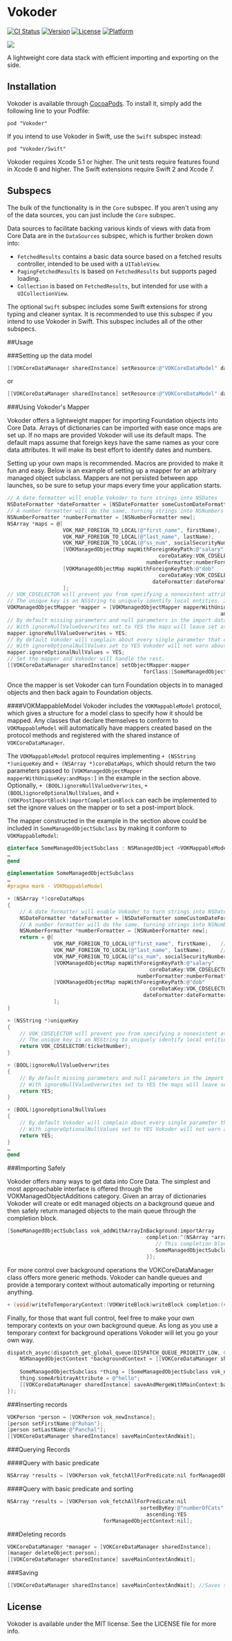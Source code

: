 # Vokoder

[![CI Status](https://travis-ci.org/vokal/Vokoder.svg?branch=master)](https://travis-ci.org/vokal/Vokoder)
[![Version](https://img.shields.io/cocoapods/v/Vokoder.svg?style=flat)](http://cocoadocs.org/docsets/Vokoder)
[![License](https://img.shields.io/cocoapods/l/Vokoder.svg?style=flat)](http://cocoadocs.org/docsets/Vokoder)
[![Platform](https://img.shields.io/cocoapods/p/Vokoder.svg?style=flat)](http://cocoadocs.org/docsets/Vokoder)

![](logo/Vokoder500.png)

A lightweight core data stack with efficient importing and exporting on the side.

## Installation

Vokoder is available through [CocoaPods](http://cocoapods.org). To install
it, simply add the following line to your Podfile:

    pod "Vokoder"

If you intend to use Vokoder in Swift, use the `Swift` subspec instead:

    pod "Vokoder/Swift"

Vokoder requires Xcode 5.1 or higher.  The unit tests require features found in Xcode 6 and higher.  The Swift extensions require Swift 2 and Xcode 7.

## Subspecs

The bulk of the functionality is in the `Core` subspec.  If you aren't using any of the data sources, you can just include the `Core` subspec.

Data sources to facilitate backing various kinds of views with data from Core Data are in the `DataSources` subspec, which is further broken down into:
- `FetchedResults` contains a basic data source based on a fetched results controller, intended to be used with a `UITableView`.
- `PagingFetchedResults` is based on `FetchedResults` but supports paged loading.
- `Collection` is based on `FetchedResults`, but intended for use with a `UICollectionView`.

The optional `Swift` subspec includes some Swift extensions for strong typing and cleaner syntax.  It is recommended to use this subspec if you intend to use Vokoder in Swift.  This subspec includes all of the other subspecs.

##Usage

###Setting up the data model

```objective-c
[[VOKCoreDataManager sharedInstance] setResource:@"VOKCoreDataModel" database:@"VOKCoreDataModel.sqlite"]; //Saved to Disk
```
or

```objective-c
[[VOKCoreDataManager sharedInstance] setResource:@"VOKCoreDataModel" database:nil]; //In memory data store
```

###Using Vokoder's Mapper

Vokoder offers a lightweight mapper for importing Foundation objects into Core Data. Arrays of dictionaries can be imported with ease once maps are set up. If no maps are provided Vokoder will use its default maps. The default maps assume that foreign keys have the same names as your core data attributes. It will make its best effort to identify dates and numbers.

Setting up your own maps is recommended. Macros are provided to make it fun and easy. Below is an example of setting up a mapper for an arbitrary managed object subclass. Mappers are not persisted between app launches, so be sure to setup your maps every time your application starts.

```objective-c
// A date formatter will enable Vokoder to turn strings into NSDates
NSDateFormatter *dateFormatter = [NSDateFormatter someCustomDateFormatter];
// A number formatter will do the same, turning strings into NSNumbers
NSNumberFormatter *numberFormatter = [NSNumberFormatter new];
NSArray *maps = @[
                  VOK_MAP_FOREIGN_TO_LOCAL(@"first_name", firstName),   //the first argument is the foreign key
                  VOK_MAP_FOREIGN_TO_LOCAL(@"last_name", lastName),     //the second argument is the local attribute
                  VOK_MAP_FOREIGN_TO_LOCAL(@"ss_num", socialSecurityNumber),
                  [VOKManagedObjectMap mapWithForeignKeyPath:@"salary"
                                                 coreDataKey:VOK_CDSELECTOR(salary)
                                             numberFormatter:numberFormatter],
                  [VOKManagedObjectMap mapWithForeignKeyPath:@"dob"
                                                 coreDataKey:VOK_CDSELECTOR(dateOfBirth)
                                               dateFormatter:dateFormatter],
                  ];
// VOK_CDSELECTOR will prevent you from specifying a nonexistent attribute
// The unique key is an NSString to uniquely identify local entities. If nil each import can create duplicate objects.
VOKManagedObjectMapper *mapper = [VOKManagedObjectMapper mapperWithUniqueKey:VOK_CDSELECTOR(ticketNumber)
                                                                     andMaps:maps];
// By default missing parameters and null parameters in the import data will nil out an attribute's value
// With ignoreNullValueOverwrites set to YES the maps will leave set attributes alone unless new data is provided.
mapper.ignoreNullValueOverwrites = YES;
// By default Vokoder will complain about every single parameter that can't be set
// With ignoreOptionalNullValues set to YES Vokoder will not warn about mismatched classes or null/nil values
mapper.ignoreOptionalNullValues = YES;
// Set the mapper and Vokoder will handle the rest.
[[VOKCoreDataManager sharedInstance] setObjectMapper:mapper
                                            forClass:[SomeManagedObjectSubclass class]];
```

Once the mapper is set Vokoder can turn Foundation objects in to managed objects and then back again to Foundation objects.

####VOKMappableModel
Vokoder includes the `VOKMappableModel` protocol, which gives a structure for a model class to specify how it should be mapped.  Any classes that declare themselves to conform to `VOKMappableModel` will automatically have mappers created based on the protocol methods and registered with the shared instance of `VOKCoreDataManager`.

The `VOKMappableModel` protocol requires implementing `+ (NSString *)uniqueKey` and `+ (NSArray *)coreDataMaps`, which should return the two parameters passed to `[VOKManagedObjectMapper mapperWithUniqueKey:andMaps:]` in the example in the section above.  Optionally, `+ (BOOL)ignoreNullValueOverwrites`, `+ (BOOL)ignoreOptionalNullValues`, and `+ (VOKPostImportBlock)importCompletionBlock` can each be implemented to set the ignore values on the mapper or to set a post-import block.

The mapper constructed in the example in the section above could be included in `SomeManagedObjectSubclass` by making it conform to `VOKMappableModel`:

```objective-c
@interface SomeManagedObjectSubclass : NSManagedObject <VOKMappableModel>
…
@end

@implementation SomeManagedObjectSubclass
…
#pragma mark - VOKMappableModel

+ (NSArray *)coreDataMaps
{
    // A date formatter will enable Vokoder to turn strings into NSDates
    NSDateFormatter *dateFormatter = [NSDateFormatter someCustomDateFormatter];
    // A number formatter will do the same, turning strings into NSNumbers
    NSNumberFormatter *numberFormatter = [NSNumberFormatter new];
    return = @[
               VOK_MAP_FOREIGN_TO_LOCAL(@"first_name", firstName),   //the first argument is the foreign key
               VOK_MAP_FOREIGN_TO_LOCAL(@"last_name", lastName),     //the second argument is the local attribute
               VOK_MAP_FOREIGN_TO_LOCAL(@"ss_num", socialSecurityNumber),
               [VOKManagedObjectMap mapWithForeignKeyPath:@"salary"
                                              coreDataKey:VOK_CDSELECTOR(salary)
                                          numberFormatter:numberFormatter],
               [VOKManagedObjectMap mapWithForeignKeyPath:@"dob"
                                              coreDataKey:VOK_CDSELECTOR(dateOfBirth)
                                            dateFormatter:dateFormatter],
               ];
}

+ (NSString *)uniqueKey
{
	// VOK_CDSELECTOR will prevent you from specifying a nonexistent attribute
	// The unique key is an NSString to uniquely identify local entities. If nil each import can create duplicate objects.
	return VOK_CDSELECTOR(ticketNumber);
}

+ (BOOL)ignoreNullValueOverwrites
{
	// By default missing parameters and null parameters in the import data will nil out an attribute's value
	// With ignoreNullValueOverwrites set to YES the maps will leave set attributes alone unless new data is provided.
	return YES;
}

+ (BOOL)ignoreOptionalNullValues
{
	// By default Vokoder will complain about every single parameter that can't be set
	// With ignoreOptionalNullValues set to YES Vokoder will not warn about mismatched classes or null/nil values
	return YES;
}
…
@end
```

###Importing Safely

Vokoder offers many ways to get data into Core Data. The simplest and most approachable interface is offered through the VOKManagedObjectAdditions category. Given an array of dictionaries Vokoder will create or edit managed objects on a background queue and then safely return managed objects to the main queue through the completion block.

```objective-c
[SomeManagedObjectSubclass vok_addWithArrayInBackground:importArray
                                             completion:^(NSArray *arrayOfManagedObjects) {
                                                // This completion block runs on the main queue
                                                SomeManagedObjectSubclass *obj = arrayOfManagedObjects[0];
                                             }];

```

For more control over background operations the VOKCoreDataManager class offers more generic methods. Vokoder can handle queues and provide a temporary context without automatically importing or returning anything. 

```objective-c
+ (void)writeToTemporaryContext:(VOKWriteBlock)writeBlock completion:(void (^)(void))completion;
```

Finally, for those that want full control, feel free to make your own temporary contexts on your own background queue. As long as you use a temporary context for background operations Vokoder will let you go your own way.

```objective-c
dispatch_async(dispatch_get_global_queue(DISPATCH_QUEUE_PRIORITY_LOW, 0), ^{
    NSManagedObjectContext *backgroundContext = [[VOKCoreDataManager sharedInstance] temporaryContext];
        
    SomeManagedObjectSubclass *thing = [SomeManagedObjectSubclass vok_newInstanceWithContext:backgroundContext];
	thing.someArbitrayAttribute = @"hello";
    [[VOKCoreDataManager sharedInstance] saveAndMergeWithMainContext:backgroundContext];
});
```

###Inserting records

```objective-c
VOKPerson *person = [VOKPerson vok_newInstance];
[person setFirstName:@"Rohan"];
[person setLastName:@"Panchal"];
[[VOKCoreDataManager sharedInstance] saveMainContextAndWait];
```

###Querying Records	

####Query with basic predicate
```objective-c
NSArray *results = [VOKPerson vok_fetchAllForPredicate:nil forManagedObjectContext:nil]; //Basic Fetch
```

####Query with basic predicate and sorting
```objective-c
NSArray *results = [VOKPerson vok_fetchAllForPredicate:nil
                                           sortedByKey:@"numberOfCats"
                                             ascending:YES
                               forManagedObjectContext:nil];
```

###Deleting records
```objective-c
VOKCoreDataManager *manager = [VOKCoreDataManager sharedInstance];
[manager deleteObject:person];
[[VOKCoreDataManager sharedInstance] saveMainContextAndWait];
```	

###Saving 

```objective-c
[[VOKCoreDataManager sharedInstance] saveMainContextAndWait]; //Saves synchronously
```

## License

Vokoder is available under the MIT license. See the LICENSE file for more info.

